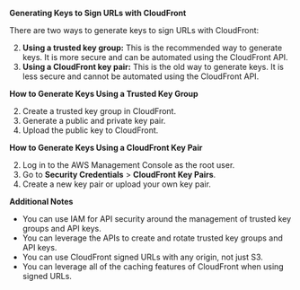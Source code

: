 **Generating Keys to Sign URLs with CloudFront**

There are two ways to generate keys to sign URLs with CloudFront:

2. **Using a trusted key group:** This is the recommended way to generate keys. It is more secure and can be automated using the CloudFront API.
4. **Using a CloudFront key pair:** This is the old way to generate keys. It is less secure and cannot be automated using the CloudFront API.

**How to Generate Keys Using a Trusted Key Group**

2. Create a trusted key group in CloudFront.
4. Generate a public and private key pair.
6. Upload the public key to CloudFront.

**How to Generate Keys Using a CloudFront Key Pair**

2. Log in to the AWS Management Console as the root user.
4. Go to **Security Credentials** > **CloudFront Key Pairs**.
6. Create a new key pair or upload your own key pair.

**Additional Notes**

- You can use IAM for API security around the management of trusted key groups and API keys.
- You can leverage the APIs to create and rotate trusted key groups and API keys.
- You can use CloudFront signed URLs with any origin, not just S3.
- You can leverage all of the caching features of CloudFront when using signed URLs.